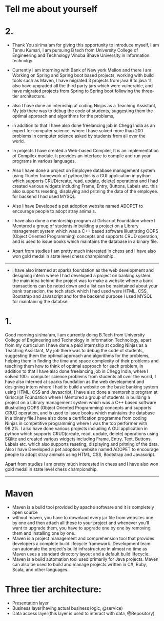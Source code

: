 # Tell me about yourself



# 2.

* Thank You sir/ma'am for giving this opportunity to introduce myself, I am Tannu Kumari, I am pursuing B tech from University College of Engineering and Technology Vinoba Bhave University in Information technolgy.

* Currently I am interning with Bank of New york Mellon and there I am Working on Spring and Spring boot based projects, working with build tools such as Maven, I have migrated 3 projects from java 8 to java 11, also have upgraded all the third party jars which were vulnerable, and have migrated projects from Spring to Spring boot following the three-tier architecture.

*  also I have done an internship at coding Ninjas as a Teaching Assistant, My job there was to debug the code of students, suggesting them the optimal approach and algorithms for the problems,


*   in addition to that I have also done freelancing job in Chegg India as an expert for computer science, where I have solved more than 200 problems in computer science asked by students from all over the world.

* In projects I have created a Web-based Compiler, It is an implementation of Compilex module. It provides an interface to compile and run
your programs in various languages.

* Also I have done  a project on Employee database management system using Tkinter framework of python,this is a GUI application in python which supports CRUD(create, read, update,   delete) operations and I had created various widgets including Frame, Entry, Buttons, Labels etc. this also supports reseting, displaying and pritning the data of the employee. for backend I had used MYSQL.

* Also I have Developed a pet adoption website named ADOPET to encourage people to adopt stray animals.

* I have also done a mentorship program at Girlscript Foundation where I Mentored a group of students in building a project on a Library management system which was a C++ based software illustrating OOPS (Object Oriented Programming) concepts and supports CRUD operation, and is used to issue books which maintains the database in a binary file.

* Apart from studies I am pretty much interested in chess and I have also won gold medal in state level chess championship.






----------------------------------------------------------------------------------------------------------------------

* I have also interned at sparks foundation as the web development and designing intern where I had developed a project on banking system.  the main idea behind the project was to make a website where a bank transactions can be noted down and a list can be maintained about your bank transacion, the tech stack which I had used were HTML, CSS, Bootstrap and Javascript and for the backend purpose I used MYSQL for maintaining the databse


# 1.
Good morning sir/ma'am, I am currently doing B.Tech from University College of Engineering and Technology in Information Technology, apart from my curriculum I have done a paid internship at coding Ninjas as a Teaching Assistant, My job there was to debug the code of students, suggesting them the optimal approach and algorithms for the problems, helping them in finding the time and space complexity of their problems and teaching them how to think of optimal approach for each problem, in addition to that I have also done freelancing job in Chegg India, where I solved 100+ computer science problems from students all over the world, I have also interned at sparks foundation as the web development and designing intern where I had to build a website on the basic banking system using HTML, CSS and Javascript, I have also done a mentorship program at Girlscript Foundation where I Mentored a group of students in building a project on a Library management system which was a C++ based software illustrating OOPS (Object Oriented Programming) concepts and supports CRUD operation, and is used to issue books which maintains the database in a binary file.I have also done a certification programme from coding Ninjas in competitive programming where I was the top performer with 98.2%.
I also have done various projects including A GUI application in python which supports CRUD(create, read, update, delete) operations using SQlite and created various widgets including Frame, Entry, Text, Buttons, Labels etc. which also supports reseting, displaying and pritning of the data.
Also I have Developed a pet adoption website named ADOPET to encourage people to adopt stray animals using HTML, CSS, Bootstrap and Javascript.

Apart from studies I am pretty much interested in chess and I have also won gold medal in state level chess championship.

----------------------------------------------------------------------------------------------------------------


# Maven
* Maven is a build tool provided by apache software and it is completely open source
* without maven, you have to downlaod every jar file from websites one by one and then attach all these to your project and whenever you'll want to upgrade them, you have to upgrade one by one by removing them and installing one by one.
* Maven is a project management and comprehension tool that provides developers a complete build lifecycle framework. Development team can automate the project's build infrastructure in almost no time as Maven uses a standard directory layout and a default build lifecycle.
* Maven is a build automation tool used primarily for Java projects. Maven can also be used to build and manage projects written in C#, Ruby, Scala, and other languages. 

# Three tier architecture:
* Presentation layer
* Business layer(having actual business logic, @service)
* Data access layer(this layer is used to interact with data, @Repository)








